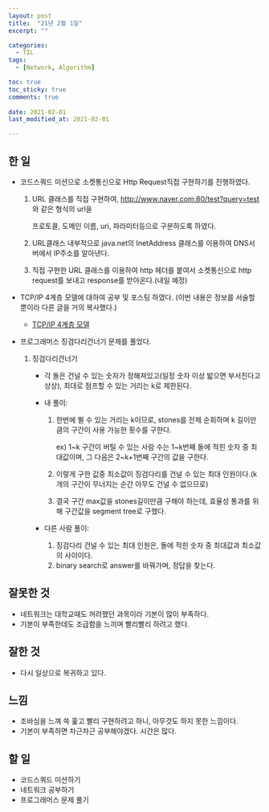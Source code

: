 ```yaml
---
layout: post
title:  "21년 2월 1일"
excerpt: ""

categories:
  - TIL
tags:
  - [Network, Algorithm]

toc: true
toc_sticky: true
comments: true
 
date: 2021-02-01
last_modified_at: 2021-02-01

---
```


## 한 일

- 코드스쿼드 미션으로 소켓통신으로 Http Request직접 구현하기를 진행하였다.

  1. URL 클래스를 직접 구현하여, http://www.naver.com:80/test?query=test 와 같은 형식의 url을

     프로토콜, 도메인 이름, uri, 파라미터등으로 구분하도록 하였다.

  2. URL클래스 내부적으로 java.net의 InetAddress 클래스를 이용하여 DNS서버에서 IP주소를 알아낸다.

  3. 직접 구현한 URL 클래스를 이용하여 http 헤더를 붙여서 소켓통신으로 http request를 보내고 response를 받아온다.(내일 예정)

- TCP/IP 4계층 모델에 대하여 공부 및 포스팅 하였다. (이번 내용은 정보를 서술할 뿐이라 다른 글을 거의 복사했다.)

  - [TCP/IP 4계층 모델](https://isaac56.github.io/network/2021/02/01/TCP-IP_4_layer.html)

- 프로그래머스 징검다리건너기 문제를 풀었다.

  1. 징검다리건너기

     - 각 돌은 건널 수 있는 숫자가 정해져있고(일정 숫자 이상 밟으면 부서진다고 상상), 최대로 점프할 수 있는 거리는 k로 제한된다.

     - 내 풀이:

       1. 한번에 뛸 수 있는 거리는 k이므로, stones를 전체 순회하며 k 길이만큼의 구간이 사용 가능한 횟수를 구한다.

          ex) 1~k 구간이 버틸 수 있는 사람 수는 1~k번째 돌에 적힌 숫자 중 최대값이며, 그 다음은 2~k+1번째 구간의 값을 구한다.

       2. 이렇게 구한 값중 최소값이 징검다리를 건널 수 있는 최대 인원이다.(k개의 구간이 무너지는 순간 아무도 건널 수 없으므로)
       3. 결국 구간 max값을 stones길이만큼 구해야 하는데, 효율성 통과를 위해 구간값을 segment tree로 구했다.

     - 다른 사람 풀이:
       1. 징검다리 건널 수 있는 최대 인원은, 돌에 적힌 숫자 중 최대값과 최소값의 사이이다.
       2. binary search로 answer를 바꿔가며, 정답을 찾는다.

## 잘못한 것

- 네트워크는 대학교때도 꺼려했던 과목이라 기본이 많이 부족하다.
- 기본이 부족한데도 조급함을 느끼며 빨리빨리 하려고 했다.

## 잘한 것

- 다시 일상으로 복귀하고 있다.

## 느낌

- 조바심을 느껴 쓱 훑고 빨리 구현하려고 하니, 아무것도 하지 못한 느낌이다.
- 기본이 부족하면 차근차근 공부해야겠다. 시간은 많다.

## 할 일

- 코드스쿼드 미션하기
- 네트워크 공부하기
- 프로그래머스 문제 풀기

